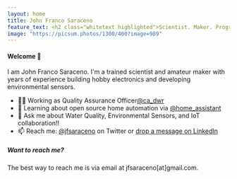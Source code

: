 ```yaml
---
layout: home
title: John Franco Saraceno
feature_text: <h2 class="whitetext highlighted">Scientist. Maker. Programmer.</h2> 
image: "https://picsum.photos/1300/400?image=989"
---
```


#### Welcome :wave:


I am John Franco Saraceno. I'm a trained scientist and amateur maker with years of experience building hobby electronics and developing environmental sensors.

- :man_scientist: Working as Quality Assurance Officer[@ca_dwr](https://twitter.com/ca_dwr)
- :seedling: Learning about open source home automation via [@home_assistant](https://twitter.com/home_assistant)
- :speech_balloon: Ask me about Water Quality, Environmental Sensors, and IoT collaboration!!
- :mailbox: Reach me: [@jfsaraceno](https://twitter.com/jfsaraceno) on Twitter or [drop a message on LinkedIn](https://www.linkedin.com/in/john-franco-saraceno-7a780751/)

##### Want to reach me?
The best way to reach me is via email at jfsaraceno[at]gmail.com.

